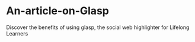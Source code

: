 # An-article-on-Glasp
Discover the benefits of using glasp, the social web highlighter for Lifelong Learners
